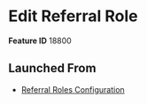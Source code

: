 # Edit Referral Role

**Feature ID** 18800

## Launched From

- [Referral Roles Configuration](Referral%20Roles%20Configuration.md)












































































